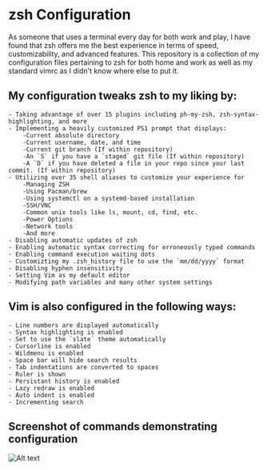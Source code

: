 # zsh Configuration

As someone that uses a terminal every day for both work and play, I have found that zsh offers me the best experience in terms of speed, customizability, and advanced features. This repository is a collection of my configuration files pertaining to zsh for both home and work as well as my standard vimrc as I didn't know where else to put it.

## My configuration tweaks zsh to my liking by:

```
- Taking advantage of over 15 plugins including ph-my-zsh, zsh-syntax-highlighting, and more  
- Implementing a heavily customized PS1 prompt that displays:  
	-Current absolute directory  
	-Current username, date, and time  
	-Current git branch (If within repository)  
	-An `S` if you have a `staged` git file (If within repository)  
	-A `D` if you have deleted a file in your repo since your last commit. (If within repository)  
- Utilizing over 35 shell aliases to customize your experience for
	-Managing ZSH  
	-Using Pacman/brew
	-Using systemctl on a systemd-based installation  
	-SSH/VNC  
	-Common unix tools like ls, mount, cd, find, etc.  
	-Power Options  
	-Network tools  
	-And more  
- Disabling automatic updates of zsh  
- Enabling automatic syntax correcting for erroneously typed commands  
- Enabling command execution waiting dots  
- Customizting my .zsh_history file to use the `mm/dd/yyyy` format  
- Disabling hyphen insensitivity  
- Setting Vim as my default editor
- Modifying path variables and many other system settings
```

## Vim is also configured in the following ways:

```
- Line numbers are displayed automatically
- Syntax highlighting is enabled
- Set to use the `slate` theme automatically
- Cursorline is enabled
- Wildmenu is enabled
- Space bar will hide search results
- Tab indentations are converted to spaces
- Ruler is shown
- Persistant history is enabled
- Lazy redraw is enabled
- Auto indent is enabled
- Incrementing search
```

## Screenshot of commands demonstrating configuration
![Alt text](https://raw.githubusercontent.com/zimmertr/zsh-Configuration/master/shell.png "Shell demonstrating configuration")
